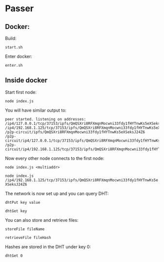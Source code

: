 # Passer

## Docker:

Build:

`start.sh`

Enter docker:

`enter.sh`

## Inside docker

Start first node:

`node index.js`

You will have similar output to:

```console
peer started. listening on addresses:
/ip4/127.0.0.1/tcp/37153/ipfs/QmQSXri8RFXmqnMocwni33fdy1fHYTnwKs5eXSeksJ24Z6
/ip4/192.168.1.125/tcp/37153/ipfs/QmQSXri8RFXmqnMocwni33fdy1fHYTnwKs5eXSeksJ24Z6
/p2p-circuit/ipfs/QmQSXri8RFXmqnMocwni33fdy1fHYTnwKs5eXSeksJ24Z6
/p2p-circuit/ip4/127.0.0.1/tcp/37153/ipfs/QmQSXri8RFXmqnMocwni33fdy1fHYTnwKs5eXSeksJ24Z6
/p2p-circuit/ip4/192.168.1.125/tcp/37153/ipfs/QmQSXri8RFXmqnMocwni33fdy1fHYTnwKs5eXSeksJ24Z6
```

Now every other node connects to the first node:

`node index.js <multiaddr>`

`node index.js /ip4/192.168.1.125/tcp/37153/ipfs/QmQSXri8RFXmqnMocwni33fdy1fHYTnwKs5eXSeksJ24Z6`

The network is now set up and you can query DHT:

`dhtPut key value`

`dhtGet key`

You can also store and retrieve files:

`storeFile fileName`

`retrieveFile fileHash`

Hashes are stored in the DHT under key 0:

`dhtGet 0`
